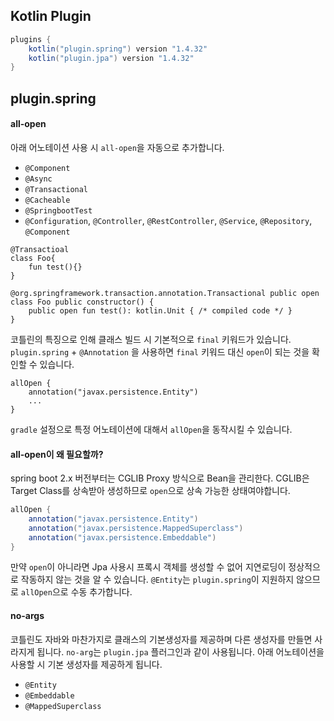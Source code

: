 ## Kotlin Plugin

```gradle
plugins {
    kotlin("plugin.spring") version "1.4.32"
    kotlin("plugin.jpa") version "1.4.32"
}
```

## plugin.spring

#### all-open

아래 어노테이션 사용 시 `all-open`을 자동으로 추가합니다.

- `@Component`
- `@Async`
- `@Transactional`
- `@Cacheable`
- `@SpringbootTest`
- `@Configuration`, `@Controller`, `@RestController`, `@Service`, `@Repository`, `@Component` 

```
@Transactioal
class Foo{
    fun test(){}
}
```

```
@org.springframework.transaction.annotation.Transactional public open class Foo public constructor() {
    public open fun test(): kotlin.Unit { /* compiled code */ }
}
```

코틀린의 특징으로 인해 클래스 빌드 시 기본적으로 `final` 키워드가 있습니다. `plugin.spring` + `@Annotation` 을 사용하면 `final` 키워드 대신 `open`이 되는 것을 확인할 수 있습니다.

```
allOpen {
    annotation("javax.persistence.Entity")
    ...
}
```

`gradle` 설정으로 특정 어노테이션에 대해서 `allOpen`을 동작시킬 수 있습니다.

#### all-open이 왜 필요할까?
spring boot 2.x 버전부터는 CGLIB Proxy 방식으로 Bean을 관리한다. CGLIB은 Target Class를 상속받아 생성하므로 `open`으로 상속 가능한 상태여야합니다.

```gradle
allOpen {
    annotation("javax.persistence.Entity")
    annotation("javax.persistence.MappedSuperclass")
    annotation("javax.persistence.Embeddable")
}
```
만약 `open`이 아니라면 Jpa 사용시 프록시 객체를 생성할 수 없어 지연로딩이 정상적으로 작동하지 않는 것을 알 수 있습니다. `@Entity`는 `plugin.spring`이 지원하지 않으므로 `allOpen`으로 수동 추가합니다.

#### no-args

코틀린도 자바와 마찬가지로 클래스의 기본생성자를 제공하며 다른 생성자를 만들면 사라지게 됩니다. `no-arg`는 `plugin.jpa` 플러그인과 같이 사용됩니다. 아래 어노테이션을 사용할 시 기본 생성자를 제공하게 됩니다.

- `@Entity`
- `@Embeddable`
- `@MappedSuperclass`   
  






  